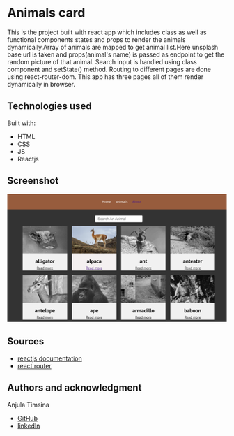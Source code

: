 # Animals card

This is the project built with react app which includes class as well as functional components states and props to render the animals dynamically.Array of animals are mapped to get animal list.Here unsplash base url is taken and props(animal's name) is passed as endpoint to get the random picture of that animal.
Search input is handled using class component and setState() method.
Routing to different pages are done using react-router-dom.
This app has three pages all of them render dynamically in browser.

## Technologies used

Built with:

- HTML
- CSS
- JS
- Reactjs

## Screenshot

![project screenshot](./src/images/animal.png)

## Sources

- [reactjs documentation](https://reactjs.org/tutorial/tutorial.html)
- [react router](https://reactrouter.com/web/guides/quick-start)

## Authors and acknowledgment

Anjula Timsina

- [GitHub](https://github.com/meanjula)
- [linkedIn](https://www.linkedin.com/in/meanjula/)
